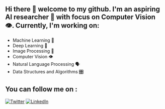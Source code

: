## Hi there 👋 welcome to my github. I'm an aspiring AI researcher 🤖 with focus on Computer Vision 👁. Currently, I'm working on:
- Machine Learning 🤖
- Deep Learning 🧠
- Image Processing 🌅
- Computer Vision 👁
- Natural Language Processing 🗣️
- Data Structures and Algorithms 🎛

## You can follow me on : 
[![Twitter](https://img.shields.io/badge/Twitter-lightgrey?style=flat&logo=twitter&labelColor=lightgrey)](https://twitter.com/PrasadN24)
[![LinkedIn](https://img.shields.io/badge/LinkedIn-blue?style=flat&logo=linkedin&labelColor=blue)](https://www.linkedin.com/in/prasad-naik-pan2499/)

